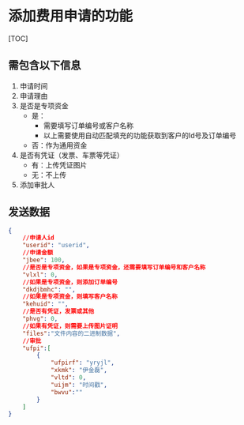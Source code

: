 # 添加费用申请的功能

[TOC]

## 需包含以下信息

1. 申请时间
2. 申请理由
3. 是否是专项资金
   + 是：
     + 需要填写订单编号或客户名称
     + 以上需要使用自动匹配填充的功能获取到客户的Id号及订单编号
   + 否：作为通用资金
4. 是否有凭证（发票、车票等凭证）
   + 有：上传凭证图片
   + 无：不上传
5. 添加审批人

## 发送数据

```JSON
{
    //申请人id
    "userid": "userid",
    //申请金额
    "jbee": 100,
    //是否是专项资金，如果是专项资金，还需要填写订单编号和客户名称
    "vlxl": 0,
    //如果是专项资金，则添加订单编号
    "dkdjbmhc": "",
    //如果是专项资金，则填写客户名称
    "kehuid": "",
    //是否有凭证，发票或其他
    "phvg": 0,
    //如果有凭证，则需要上传图片证明
    "files":"文件内容的二进制数据",
    //审批
    "ufpi":[
        {
            "ufpirf": "yryjl",
            "xkmk": "伊金磊",
            "vltd": 0,
            "uijm": "时间戳",
            "bwvu":""
        }
    ]
}
```





